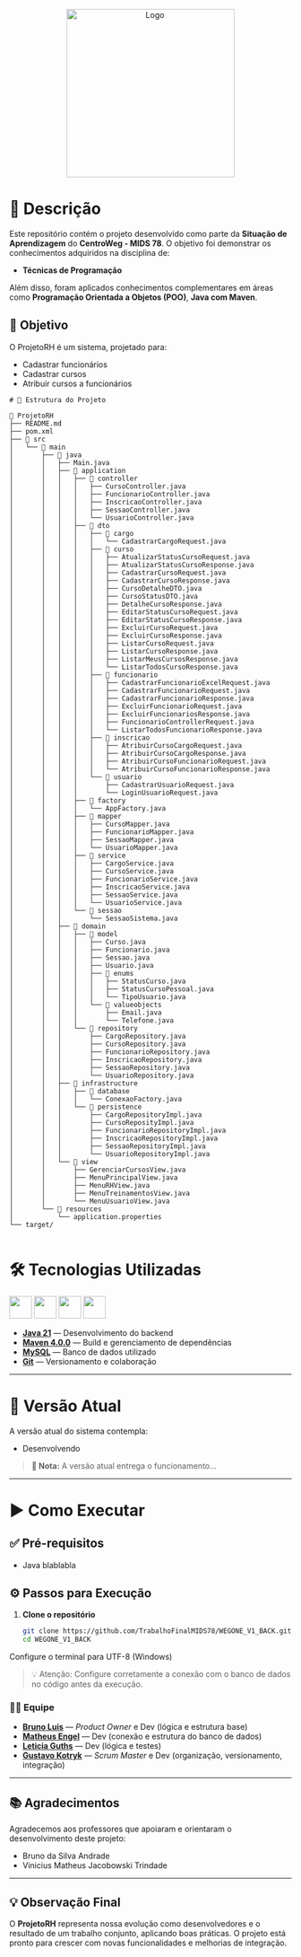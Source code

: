 <p align="center">
  <img src="https://i.postimg.cc/y8zmykw8/logo.jpg" alt="Logo" width="300">
</p>

# 📝 Descrição

Este repositório contém o projeto desenvolvido como parte da **Situação de Aprendizagem** do **CentroWeg - MIDS 78**. O objetivo foi demonstrar os conhecimentos adquiridos na disciplina de:

- **Técnicas de Programação**

Além disso, foram aplicados conhecimentos complementares em áreas como **Programação Orientada a Objetos (POO)**, **Java com Maven**.

## 🎯 Objetivo

O ProjetoRH é um sistema, projetado para:
- Cadastrar funcionários
- Cadastrar cursos
- Atribuir cursos a funcionários

```
# 📂 Estrutura do Projeto

📁 ProjetoRH
├── README.md
├── pom.xml
├── 📁 src
│   └── 📁 main
│       ├── 📁 java
│       │   ├── Main.java
│       │   ├── 📁 application
│       │   │   ├── 📁 controller
│       │   │   │   ├── CursoController.java
│       │   │   │   ├── FuncionarioController.java
│       │   │   │   ├── InscricaoController.java
│       │   │   │   ├── SessaoController.java
│       │   │   │   └── UsuarioController.java
│       │   │   ├── 📁 dto
│       │   │   │   ├── 📁 cargo
│       │   │   │   │   └── CadastrarCargoRequest.java
│       │   │   │   ├── 📁 curso
│       │   │   │   │   ├── AtualizarStatusCursoRequest.java
│       │   │   │   │   ├── AtualizarStatusCursoResponse.java
│       │   │   │   │   ├── CadastrarCursoRequest.java
│       │   │   │   │   ├── CadastrarCursoResponse.java
│       │   │   │   │   ├── CursoDetalheDTO.java
│       │   │   │   │   ├── CursoStatusDTO.java
│       │   │   │   │   ├── DetalheCursoResponse.java
│       │   │   │   │   ├── EditarStatusCursoRequest.java
│       │   │   │   │   ├── EditarStatusCursoResponse.java
│       │   │   │   │   ├── ExcluirCursoRequest.java
│       │   │   │   │   ├── ExcluirCursoResponse.java
│       │   │   │   │   ├── ListarCursoRequest.java
│       │   │   │   │   ├── ListarCursoResponse.java
│       │   │   │   │   ├── ListarMeusCursosResponse.java
│       │   │   │   │   └── ListarTodosCursoResponse.java
│       │   │   │   ├── 📁 funcionario
│       │   │   │   │   ├── CadastrarFuncionarioExcelRequest.java
│       │   │   │   │   ├── CadastrarFuncionarioRequest.java
│       │   │   │   │   ├── CadastrarFuncionarioResponse.java
│       │   │   │   │   ├── ExcluirFuncionarioRequest.java
│       │   │   │   │   ├── ExcluirFuncionariosResponse.java
│       │   │   │   │   ├── FuncionarioControllerRequest.java
│       │   │   │   │   └── ListarTodosFuncionarioResponse.java
│       │   │   │   ├── 📁 inscricao
│       │   │   │   │   ├── AtribuirCursoCargoRequest.java
│       │   │   │   │   ├── AtribuirCursoCargoResponse.java
│       │   │   │   │   ├── AtribuirCursoFuncionarioRequest.java
│       │   │   │   │   └── AtribuirCursoFuncionarioResponse.java
│       │   │   │   └── 📁 usuario
│       │   │   │       ├── CadastrarUsuarioRequest.java
│       │   │   │       └── LoginUsuarioRequest.java
│       │   │   ├── 📁 factory
│       │   │   │   └── AppFactory.java
│       │   │   ├── 📁 mapper
│       │   │   │   ├── CursoMapper.java
│       │   │   │   ├── FuncionarioMapper.java
│       │   │   │   ├── SessaoMapper.java
│       │   │   │   └── UsuarioMapper.java
│       │   │   ├── 📁 service
│       │   │   │   ├── CargoService.java
│       │   │   │   ├── CursoService.java
│       │   │   │   ├── FuncionarioService.java
│       │   │   │   ├── InscricaoService.java
│       │   │   │   ├── SessaoService.java
│       │   │   │   └── UsuarioService.java
│       │   │   └── 📁 sessao
│       │   │       └── SessaoSistema.java
│       │   ├── 📁 domain
│       │   │   ├── 📁 model
│       │   │   │   ├── Curso.java
│       │   │   │   ├── Funcionario.java
│       │   │   │   ├── Sessao.java
│       │   │   │   ├── Usuario.java
│       │   │   │   ├── 📁 enums
│       │   │   │   │   ├── StatusCurso.java
│       │   │   │   │   ├── StatusCursoPessoal.java
│       │   │   │   │   └── TipoUsuario.java
│       │   │   │   └── 📁 valueobjects
│       │   │   │       ├── Email.java
│       │   │   │       └── Telefone.java
│       │   │   └── 📁 repository
│       │   │       ├── CargoRepository.java
│       │   │       ├── CursoRepository.java
│       │   │       ├── FuncionarioRepository.java
│       │   │       ├── InscricaoRepository.java
│       │   │       ├── SessaoRepository.java
│       │   │       └── UsuarioRepository.java
│       │   ├── 📁 infrastructure
│       │   │   ├── 📁 database
│       │   │   │   └── ConexaoFactory.java
│       │   │   └── 📁 persistence
│       │   │       ├── CargoRepositoryImpl.java
│       │   │       ├── CursoReposityImpl.java
│       │   │       ├── FuncionarioRepositoryImpl.java
│       │   │       ├── InscricaoRepositoryImpl.java
│       │   │       ├── SessaoRepositoryImpl.java
│       │   │       └── UsuarioRepositoryImpl.java
│       │   └── 📁 view
│       │       ├── GerenciarCursosView.java
│       │       ├── MenuPrincipalView.java
│       │       ├── MenuRHView.java
│       │       ├── MenuTreinamentosView.java
│       │       └── MenuUsuarioView.java
│       └── 📁 resources
│           └── application.properties
└── target/


```

# 🛠️ Tecnologias Utilizadas

<div align="left">
    <img src="https://cdn.jsdelivr.net/gh/devicons/devicon/icons/java/java-original.svg" height="40" />
    <img src="https://cdn.jsdelivr.net/gh/devicons/devicon/icons/apache/apache-original.svg" height="40" />
    <img src="https://cdn.jsdelivr.net/gh/devicons/devicon/icons/mysql/mysql-original.svg" height="40" />
    <img src="https://cdn.jsdelivr.net/gh/devicons/devicon/icons/git/git-original.svg" height="40" />
</div>

- [**Java 21**](https://www.oracle.com/java/) — Desenvolvimento do backend  
- [**Maven 4.0.0**](https://maven.apache.org/) — Build e gerenciamento de dependências  
- [**MySQL**](https://www.mysql.com/) — Banco de dados utilizado  
- [**Git**](https://git-scm.com/) — Versionamento e colaboração  

---

# 📱 Versão Atual

A versão atual do sistema contempla:
- Desenvolvendo

> **📌 Nota:** A versão atual entrega o funcionamento...

---

# ▶️ Como Executar

## ✅ Pré-requisitos
- Java blablabla

## ⚙️ Passos para Execução

1. **Clone o repositório**
   ```bash
   git clone https://github.com/TrabalhoFinalMIDS78/WEGONE_V1_BACK.git
   cd WEGONE_V1_BACK
   
Configure o terminal para UTF-8 (Windows)


>💡 Atenção: Configure corretamente a conexão com o banco de dados no código antes da execução.


### 👨‍💻 Equipe

- [**Bruno Luis**](https://github.com/) — *Product Owner* e Dev (lógica e estrutura base)  
- [**Matheus Engel**](https://github.com/) — Dev (conexão e estrutura do banco de dados)  
- [**Leticia Guths**](https://github.com/) — Dev (lógica e testes)  
- [**Gustavo Kotryk**](https://github.com/GustavoKotryk) — *Scrum Master* e Dev (organização, versionamento, integração)

---

## 📚 Agradecimentos

Agradecemos aos professores que apoiaram e orientaram o desenvolvimento deste projeto:

- Bruno da Silva Andrade  
- Vinicius Matheus Jacobowski Trindade  

---

## 💡 Observação Final

O **ProjetoRH** representa nossa evolução como desenvolvedores e o resultado de um trabalho conjunto, aplicando boas práticas. O projeto está pronto para crescer com novas funcionalidades e melhorias de integração.

 
 
